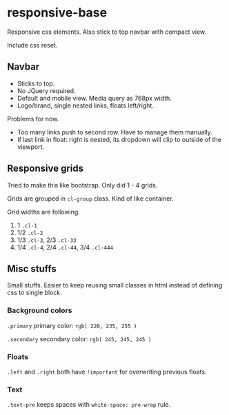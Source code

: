 # responsive-base
Responsive css elements. Also stick to top navbar with compact view.

Include css reset.

## Navbar ##
* Sticks to top.
* No JQuery required.
* Default and mobile view. Media query as 768px width.
* Logo/brand, single nested links, floats left/right.

Problems for now.
* Too many links push to second row. Have to manage them manually.
* If last link in float: right is nested, its dropdown will clip to outside of the viewport.

## Responsive grids ##
Tried to make this like bootstrap. Only did 1 - 4 grids.

Grids are grouped in `cl-group` class. Kind of like container.

Grid widths are following.
1. 1 `.cl-1`
2. 1/2 `.cl-2`
3. 1/3 `.cl-3`, 2/3 `.cl-33`
4. 1/4 `.cl-4`, 2/4 `.cl-44`, 3/4 `.cl-444`

## Misc stuffs ##
Small stuffs. Easier to keep reusing small classes in html instead of defining css to single block.

### Background colors ###
`.primary` primary color: `rgb( 220, 235, 255 )`

`.secondary` secondary color: `rgb( 245, 245, 245 )`

### Floats ###
`.left` and `.right` both have `!important` for overwriting previous floats.

### Text ###
`.text-pre` keeps spaces with `white-space: pre-wrap` rule.